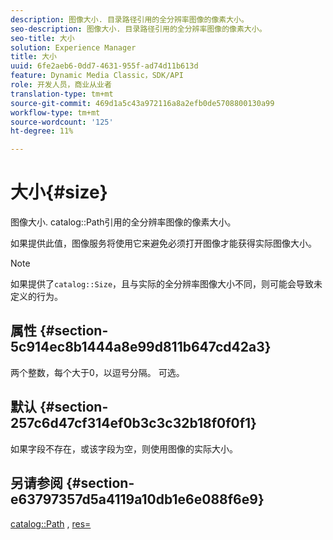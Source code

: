 ```yaml
---
description: 图像大小. 目录路径引用的全分辨率图像的像素大小。
seo-description: 图像大小. 目录路径引用的全分辨率图像的像素大小。
seo-title: 大小
solution: Experience Manager
title: 大小
uuid: 6fe2aeb6-0dd7-4631-955f-ad74d11b613d
feature: Dynamic Media Classic，SDK/API
role: 开发人员，商业从业者
translation-type: tm+mt
source-git-commit: 469d1a5c43a972116a8a2efb0de5708800130a99
workflow-type: tm+mt
source-wordcount: '125'
ht-degree: 11%

---
```



# 大小{#size}

图像大小. catalog::Path引用的全分辨率图像的像素大小。

如果提供此值，图像服务将使用它来避免必须打开图像才能获得实际图像大小。

>[!NOTE]
>
>如果提供了`catalog::Size`，且与实际的全分辨率图像大小不同，则可能会导致未定义的行为。

## 属性 {#section-5c914ec8b1444a8e99d811b647cd42a3}

两个整数，每个大于0，以逗号分隔。 可选。

## 默认 {#section-257c6d47cf314ef0b3c3c32b18f0f0f1}

如果字段不存在，或该字段为空，则使用图像的实际大小。

## 另请参阅 {#section-e63797357d5a4119a10db1e6e088f6e9}

[catalog::Path](../../../../../../is-api/image-catalog/image-serving-api-ref/c-image-catalog-reference/c-image-svg-data-reference/c-image-data-reference/r-path-cat.md#reference-306afcaff172440ca81b85da8d78213c) ,  [res=](/help/aem-is-ir-api/is-api/http-ref/image-serving-api-ref/c-http-protocol-reference/c-command-reference/r-res.md)
